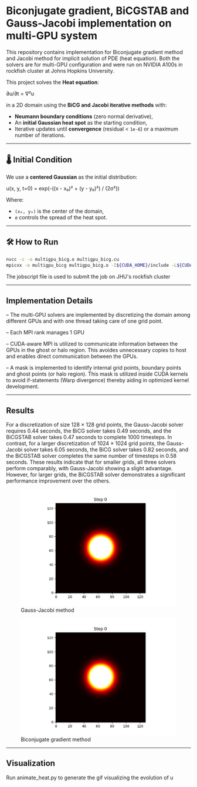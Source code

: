 # Biconjugate gradient, BiCGSTAB and Gauss-Jacobi implementation on multi-GPU system
This repository contains implementation for Biconjugate gradient method and Jacobi method for implicit solution of PDE (heat equation). Both the solvers are for multi-GPU configuration and were run on NVIDIA A100s in rockfish cluster at Johns Hopkins University.

This project solves the **Heat equation**:

∂u/∂t = ∇²u

in a 2D domain using the **BiCG and Jacobi iterative methods** with:

- **Neumann boundary conditions** (zero normal derivative),
- An **initial Gaussian heat spot** as the starting condition,
- Iterative updates until **convergence** (residual < `1e-6`) or a maximum number of iterations.

---
## 🌡️ Initial Condition

We use a **centered Gaussian** as the initial distribution:

u(x, y, t=0) = exp(-((x - x₀)² + (y - y₀)²) / (2σ²))

Where:
- `(x₀, y₀)` is the center of the domain,
- `σ` controls the spread of the heat spot.

---
## 🛠️ How to Run

```bash
nvcc -c -o multigpu_bicg.o multigpu_bicg.cu
mpicxx -o multigpu_bicg multigpu_bicg.o -I${CUDA_HOME}/include -L${CUDA_HOME}/lib64 -lcudart -lmpi -lpmix
```
The jobscript file is used to submit the job on JHU's rockfish cluster

---
## Implementation Details

– The multi-GPU solvers are implemented by discretizing the domain among different GPUs
and with one thread taking care of one grid point.

– Each MPI rank manages 1 GPU

– CUDA-aware MPI is utilized to communicate information between the GPUs in the ghost or halo region. This avoides unnecessary copies to host and enables direct communication between the GPUs.

– A mask is implemented to identify internal grid points, boundary points and ghost points (or halo region). This mask
is utilized inside CUDA kernels to avoid if-statements (Warp divergence) thereby aiding in optimized kernel
development.

---
## Results
For a discretization of size 128 × 128 grid points, the Gauss-Jacobi solver requires 0.44 seconds, the BiCG solver takes 0.49 seconds, and the BiCGSTAB solver takes 0.47 seconds to complete 1000 timesteps. In contrast, for a larger discretization of 1024 × 1024 grid points, the Gauss-Jacobi solver takes 6.05 seconds, the BiCG solver takes 0.82 seconds, and the BiCGSTAB solver completes the same number of timesteps in 0.58 seconds. These results indicate that for smaller grids, all three solvers perform comparably, with Gauss-Jacobi showing a slight advantage. However, for larger grids, the BiCGSTAB solver demonstrates a significant performance improvement over the others.

<figure>
  <img src="./temp_evolution_jacobi.gif" alt="Gauss-Jacobi method"/>
  <figcaption>Gauss-Jacobi method</figcaption>
</figure>

<figure>
  <img src="./temp_evolution_jacobi.gif" alt="Biconjugate gradient method"/>
  <figcaption>Biconjugate gradient method</figcaption>
</figure>

---
## Visualization
Run animate_heat.py to generate the gif visualizing the evolution of u
